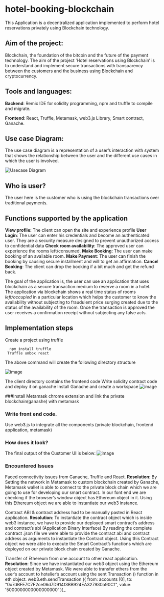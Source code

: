 # hotel-booking-blockchain
This Application is a decentralized application implemented to perform hotel reservations privately using Blockchain technology.

## Aim of the project:
Blockchain, the foundation of the bitcoin and the future of the payment technology. The aim of the project ‘Hotel reservations using Blockchain’ is to understand and implement secure transactions with transparency between the customers and the business using Blockchain and cryptocurrency.

## Tools and languages:

**Backend**: Remix IDE for solidity programming, npm and truffle to compile and migrate.

**Frontend**: React, Truffle, Metamask, web3.js Library, Smart contract, Ganache.

## Use case Diagram:
The use case diagram is a representation of a user’s interaction with system that shows the relationship between the user and the different use cases in which the user is involved.

![Usecase Diagram](https://user-images.githubusercontent.com/41775443/113839176-7247e880-975d-11eb-8e4f-fd5517994df3.png)



## Who is user?
The user here is the customer who is using the blockchain transactions over traditional payments.

## Functions supported by the application
**View profile**: The client can open the site and experience profile
**User Login**: The user can enter his credentials and become an authenticated user. They are a security measure designed to prevent unauthorized access to confidential data
**Check room availability**: The approved user can experience the rooms left/consumed.
**Make Booking**: The user can make booking of an available room.
**Make Payment**: The user can finish the booking by causing secure installment and will to get an affirmation.
**Cancel Booking**: The client can drop the booking if a bit much and get the refund back.

The goal of the application is, the user can use an application that uses blockchain as a secure transaction medium to reserve a room in a hotel. The application via blockchain shows a real time status of rooms *left/occupied* in a particular location which helps the customer to know the availability without subjecting to fraudulent price surging created due to the status of the availability of the room.  Once the transaction is approved the user receives a confirmation receipt without subjecting any false acts.

## Implementation steps

Create a project using truffle 

      npm install truffle
     Truffle unbox react


The above command will create the following directory structure

![image](https://user-images.githubusercontent.com/41775443/113839545-c521a000-975d-11eb-9cb9-38f7130bfeae.png)

The client directory contains the frontend code 
Write solidity contract code and deploy it on ganache
Install Ganache and create a workspace
![image](https://user-images.githubusercontent.com/41775443/113839996-395c4380-975e-11eb-83d4-afd1901c9be4.png)


###Install Metamask chrome extension and link the private blockchain(ganashe) with metamask


### Write front end code. 
Use web3.js to integrate all the components (private blockchain, frontend application, metamask)


### How does it look?
The final output of the Customer UI is below:
![image](https://user-images.githubusercontent.com/41775443/113840925-357cf100-975f-11eb-8516-6d38b394af8b.png)

### Encountered Issues
Faced connectivity issues from Ganache, Truffle and React.
**Resolution**: By Setting the network in Metamask to custom blockchain created by Ganache, Metamask wallet is able to connect to the private block chain which we are going to use for developing our smart contract.
In our font end we are checking if the browser’s window object has Ethereum object in it. Using this Ethereum object we are able to instantiate our web3 instance.

Contract ABI & contract address had to be manually pasted in React application.
**Resolution**: To instantiate the contract object which is inside web3 instance, we have to provide our deployed smart contract’s address and contract’s abi (Application Binary Interface)
By reading the complete contract .json file we were able to provide the contract abi and contract address as arguments to instantiate the Contract object. Using this Contract object we were able to execute the Smart Contract’s functions which are deployed on our private block chain created by Ganache.

Transfer of Ethereum from one account to other react application.
**Resolution**: Since we have instantiated our web3 object using the Ethereum object created by Metamask. We were able to transfer ethers from the user’s account to hotelier’s account using the sent Transaction () function in eth object.
web3.eth.sendTransaction ({
        from: accounts [0],
        to: "0x7dBFE7C7F2ce06d7D914f3BB924EA327930a90C1",
        value: '5000000000000000000'
      })_
